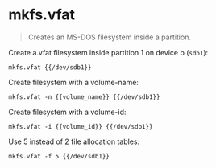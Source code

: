 mkfs.vfat
=========

> Creates an MS-DOS filesystem inside a partition.

Create a.vfat filesystem inside partition 1 on device b (`sdb1`):

    mkfs.vfat {{/dev/sdb1}}

Create filesystem with a volume-name:

    mkfs.vfat -n {{volume_name}} {{/dev/sdb1}}

Create filesystem with a volume-id:

    mkfs.vfat -i {{volume_id}} {{/dev/sdb1}}

Use 5 instead of 2 file allocation tables:

    mkfs.vfat -f 5 {{/dev/sdb1}}
